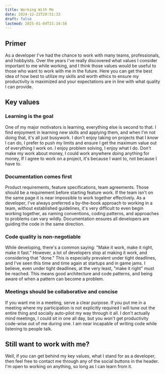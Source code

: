 ```yaml
---
title: Working With Me
date: 2024-12-22T20:51:33
draft: false
lastmod: 2025-01-04T21:14:58
---
```

## Primer
As a developer I've had the chance to work with many teams, professionals, and hobbyists. Over the years I've really discovered what values I consider important to me while working, and I think those values would be useful to those who want to work with me in the future. 
Here you can get the best idea of how best to utilize my skills and worth ethics to ensure my productivity is maximized and your expectations are in line with what quality I can provide.
## Key values
### Learning is the goal
One of my major motivators is learning, everything else is second to that. I find enjoyment in learning new skills and applying them, and when I'm not doing that, it's all just busywork. I don't enjoy taking on projects that I *know* I can do, I prefer to push my limits and ensure I get the maximum value out of everything I work on.
I enjoy problem solving, I enjoy what I do. Don't make my work about money, I could work anywhere doing anything for money, If I agree to work on a project, it's because I want to, not because I have to.
### Documentation comes first
Product requirements, feature specifications, team agreements. Those should be a requirement before starting feature work. If the team isn't on the same page it is near impossible to work together effectively.
As a developer, I've always preferred a by-the-book approach to working in a team, without established guidelines, it's very difficult to even begin working together, as naming conventions, coding patterns, and approaches to problems can vary wildly. Documentation ensures all developers are guiding the code in the same direction.
### Code quality is non-negotiable
While developing, there's a common saying: "Make it work, make it right, make it fast." However, a lot of developers stop at making it work, and considering that "done." This is especially prevalent under tight deadlines, and I've seen this time and time again at startups and in game jams.
I believe, even under tight deadlines, at the very least, "make it right" must be reached. This means good architecture and code patterns, and being aware of when a pattern can become a problem.
### Meetings should be collaborative and concise
If you want me in a meeting, serve a clear purpose. If you put me in a meeting where my participation is not explicitly required I will tune out the entire thing and socially auto-pilot my way through it all.
I don't actually mind meetings, I could sit in one all day, but you won't get productivity code-wise out of me during one. I am near incapable of writing code while listening to people talk.
## Still want to work with me?
Well, if you can get behind my key values, what I stand for as a developer, then feel free to contact me through any of the social buttons in the header. I'm open to working on anything, so long as I can learn from it.